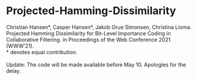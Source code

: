 # Projected-Hamming-Dissimilarity

Christian Hansen\*, Casper Hansen\*, Jakob Grue Simonsen, Christina Lioma. Projected Hamming Dissimilarity for Bit-Level Importance Coding in Collaborative Filtering. in Proceedings of the Web Conference 2021 (WWW'21). <br>
\* denotes equal contribution.
<br>
<br>
Update: The code will be made available before May 10. Apologies for the delay.

